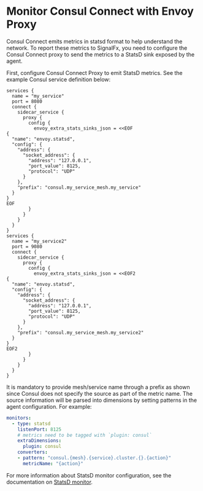 # Monitor Consul Connect with Envoy Proxy

Consul Connect emits metrics in statsd format to help understand the network. To report these metrics to SignalFx, you need to configure the Consul Connect proxy to send the metrics to a StatsD sink exposed by the agent.

First, configure Consul Connect Proxy to emit StatsD metrics.
See the example Consul service definition below:

```hcl
services {
  name = "my_service"
  port = 8080
  connect {
    sidecar_service {
      proxy {
        config {
          envoy_extra_stats_sinks_json = <<EOF
{
  "name": "envoy.statsd", 
  "config": {
    "address": {
      "socket_address": {
        "address": "127.0.0.1",
        "port_value": 8125,
        "protocol": "UDP"
      }
    },
    "prefix": "consul.my_service_mesh.my_service"
  }
}
EOF
        }
      }
    }
  }
}
services {
  name = "my_service2"
  port = 9080
  connect {
    sidecar_service {
      proxy {
        config {
          envoy_extra_stats_sinks_json = <<EOF2
{
  "name": "envoy.statsd", 
  "config": {
    "address": {
      "socket_address": {
        "address": "127.0.0.1",
        "port_value": 8125,
        "protocol": "UDP"
      }
    },
    "prefix": "consul.my_service_mesh.my_service2"
  }
}
EOF2
        }
      }
    }
  }
}
```

It is mandatory to provide mesh/service name through a prefix as shown since Consul does not specify the source as part of the metric name. The source information will be parsed into dimensions by setting patterns in the agent configuration. For example:

```yaml
monitors:
  - type: statsd
    listenPort: 8125
    # metrics need to be tagged with `plugin: consul`
    extraDimensions:
      plugin: consul
    converters:
    - pattern: "consul.{mesh}.{service}.cluster.{}.{action}"
      metricName: "{action}"
```

For more information about StatsD monitor configuration, see the documentation on [StatsD monitor](https://github.com/signalfx/signalfx-agent/blob/master/docs/monitors/statsd.md).
